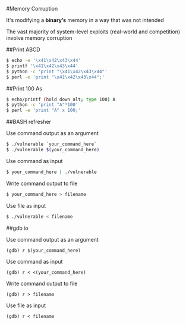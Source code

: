 #Memory Corruption

It's modifying a **binary’s** memory in a way that was not intended

The vast majority of system-level exploits (real-world and 
competition) involve memory corruption

##Print ABCD

```sh
$ echo -e '\x41\x42\x43\x44'
$ printf '\x41\x42\x43\x44'
$ python -c 'print "\x41\x42\x43\x44"'
$ perl -e 'print "\x41\x42\x43\x44";'
```

##Print 100 As

```sh
$ echo/printf (hold down alt; type 100) A
$ python -c 'print "A"*100'
$ perl -e 'print "A" x 100;'
```

##BASH refresher

Use command output as an argument

```sh
$ ./vulnerable `your_command_here`
$ ./vulnerable $(your_command_here)
```

Use command as input

```sh
$ your_command_here | ./vulnerable
```

Write command output to file

```sh
$ your_command_here > filename
```

Use file as input

```sh
$ ./vulnerable < filename
```

##gdb io

Use command output as an argument

```
(gdb) r $(your_command_here)
```

Use command as input

```
(gdb) r < <(your_command_here)
```

Write command output to file

```
(gdb) r > filename
```

Use file as input

```
(gdb) r < filename
```



